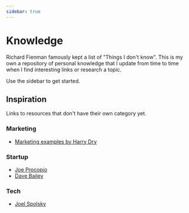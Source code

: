 ```yaml
---
sidebar: true
---
```


# Knowledge

Richard Fienman famously kept a list of "Things I don't know". This is my own a repository of personal knowledge that I update from time to time when I find interesting links or research a topic.

Use the sidebar to get started.

## Inspiration

Links to resources that don't have their own category yet.

### Marketing

- [Marketing examples by Harry Dry](https://marketingexamples.com/)

### Startup

- [Joe Procopio](https://www.joeprocopio.com/index.html)
- [Dave Bailey](https://medium.dave-bailey.com/)

### Tech

- [Joel Spolsky](/https://www.joelonsoftware.com/)



<!---

Publishing an accumulation of my personal knowledge online serves multiple purposes:

1. __Clarification__: There is a concept in software development called _refactoring_. Refactoring is the process of restructuring the internal software code to make it clearer - it doesn't usually affect the functionality but it helps to create clarity within the code. This blog is a refactoring of my knowledge. It forces me to reorganise my thoughts.
2. __Improvement__: Another popular software development concept is that of Kaizen. Kaizen is a Japanaese term which translates to "improvement". In the software world this it is a continuous process that is applied to every area, from the code to the development practices. This has a "compound" effect, where lots of small changes eventually create amazing results.
3. __Correction__: This is my personal implementation of _Cunningham's Law_, which states that "the best way to get the right answer on the internet is not to ask a question, it's to post the wrong answer." I make no promises that everything is correct or set in stone. If you can find logical fault in my thoughts, I encourage you to tell me. You can either submit a pull request on Github (if you know how), or you can message me directly.
-->

